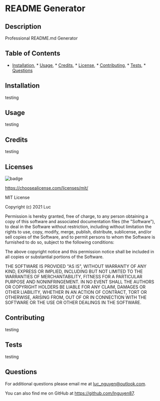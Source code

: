 # README Generator

## Description
Professional README.md Generator


## Table of Contents 
 * [Installation](#installation), * [Usage](#usage), * [Credits](#credits), * [License](#license), * [Contributing](#contributing), * [Tests](#tests), * [Questions](#questions)


## Installation
testing


## Usage
testing


## Credits
testing


## Licenses
![badge ](https://img.shields.io/badge/MIT-License-red)

https://choosealicense.com/licenses/mit/


  MIT License

  Copyright (c) 2021 Luc
  
  Permission is hereby granted, free of charge, to any person obtaining a copy
  of this software and associated documentation files (the "Software"), to deal
  in the Software without restriction, including without limitation the rights
  to use, copy, modify, merge, publish, distribute, sublicense, and/or sell
  copies of the Software, and to permit persons to whom the Software is
  furnished to do so, subject to the following conditions:
  
  The above copyright notice and this permission notice shall be included in all
  copies or substantial portions of the Software.
  
  THE SOFTWARE IS PROVIDED "AS IS", WITHOUT WARRANTY OF ANY KIND, EXPRESS OR
  IMPLIED, INCLUDING BUT NOT LIMITED TO THE WARRANTIES OF MERCHANTABILITY,
  FITNESS FOR A PARTICULAR PURPOSE AND NONINFRINGEMENT. IN NO EVENT SHALL THE
  AUTHORS OR COPYRIGHT HOLDERS BE LIABLE FOR ANY CLAIM, DAMAGES OR OTHER
  LIABILITY, WHETHER IN AN ACTION OF CONTRACT, TORT OR OTHERWISE, ARISING FROM,
  OUT OF OR IN CONNECTION WITH THE SOFTWARE OR THE USE OR OTHER DEALINGS IN THE
  SOFTWARE.



## Contributing
testing


## Tests 
testing


## Questions
For additional questions please email me at luc_nguyen@outlook.com. 

You can also find me on GitHub at https://github.com/lnguyen87.
